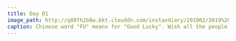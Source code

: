 ```yaml
---
title: Day 01
image_path: http://q89fh2b8w.bkt.clouddn.com/instaxdiary/201902/2019%202%205.jpg
caption: Chinese word "FU" means for "Good Lucky". Wish all the people that suffered #coronavirus  will healthy and safe.
---
```


